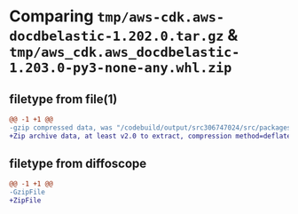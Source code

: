 # Comparing `tmp/aws-cdk.aws-docdbelastic-1.202.0.tar.gz` & `tmp/aws_cdk.aws_docdbelastic-1.203.0-py3-none-any.whl.zip`

## filetype from file(1)

```diff
@@ -1 +1 @@
-gzip compressed data, was "/codebuild/output/src306747024/src/packages/@aws-cdk/aws-docdbelastic/dist/python/aws-cdk.aws-docdbelastic-1.202.0.tar", last modified: Fri May 19 23:13:10 2023, max compression
+Zip archive data, at least v2.0 to extract, compression method=deflate
```

## filetype from diffoscope

```diff
@@ -1 +1 @@
-GzipFile
+ZipFile
```

